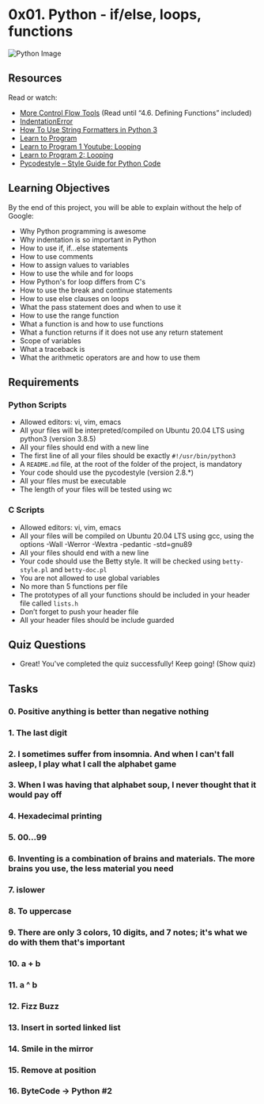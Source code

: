 # 0x01. Python - if/else, loops, functions

![Python Image](https://s3.amazonaws.com/intranet-projects-files/holbertonschool-higher-level_programming+/233/code.png)

## Resources

Read or watch:

- [More Control Flow Tools](https://docs.python.org/3/tutorial/controlflow.html) (Read until “4.6. Defining Functions” included)
- [IndentationError](https://www.geeksforgeeks.org/python-indentation-error/)
- [How To Use String Formatters in Python 3](https://www.digitalocean.com/community/tutorials/how-to-use-string-formatters-in-python-3/)
- [Learn to Program](https://www.learnpython.org/)
- [Learn to Program 1 Youtube: Looping](https://www.youtube.com/playlist?list=PLGLfVvz_LVvTn3cK5e6LjhgGiSeVlIRwt)
- [Learn to Program 2: Looping](https://www.programiz.com/python-programming/tutorial)
- [Pycodestyle – Style Guide for Python Code](https://pypi.org/project/pycodestyle/)

## Learning Objectives

By the end of this project, you will be able to explain without the help of Google:

- Why Python programming is awesome
- Why indentation is so important in Python
- How to use if, if...else statements
- How to use comments
- How to assign values to variables
- How to use the while and for loops
- How Python's for loop differs from C's
- How to use the break and continue statements
- How to use else clauses on loops
- What the pass statement does and when to use it
- How to use the range function
- What a function is and how to use functions
- What a function returns if it does not use any return statement
- Scope of variables
- What a traceback is
- What the arithmetic operators are and how to use them

## Requirements

### Python Scripts

- Allowed editors: vi, vim, emacs
- All your files will be interpreted/compiled on Ubuntu 20.04 LTS using python3 (version 3.8.5)
- All your files should end with a new line
- The first line of all your files should be exactly `#!/usr/bin/python3`
- A `README.md` file, at the root of the folder of the project, is mandatory
- Your code should use the pycodestyle (version 2.8.*)
- All your files must be executable
- The length of your files will be tested using wc

### C Scripts

- Allowed editors: vi, vim, emacs
- All your files will be compiled on Ubuntu 20.04 LTS using gcc, using the options -Wall -Werror -Wextra -pedantic -std=gnu89
- All your files should end with a new line
- Your code should use the Betty style. It will be checked using `betty-style.pl` and `betty-doc.pl`
- You are not allowed to use global variables
- No more than 5 functions per file
- The prototypes of all your functions should be included in your header file called `lists.h`
- Don’t forget to push your header file
- All your header files should be include guarded

## Quiz Questions

- Great! You've completed the quiz successfully! Keep going! (Show quiz)

## Tasks

### 0. Positive anything is better than negative nothing

### 1. The last digit

### 2. I sometimes suffer from insomnia. And when I can't fall asleep, I play what I call the alphabet game

### 3. When I was having that alphabet soup, I never thought that it would pay off

### 4. Hexadecimal printing

### 5. 00...99

### 6. Inventing is a combination of brains and materials. The more brains you use, the less material you need

### 7. islower

### 8. To uppercase

### 9. There are only 3 colors, 10 digits, and 7 notes; it's what we do with them that's important

### 10. a + b

### 11. a ^ b

### 12. Fizz Buzz

### 13. Insert in sorted linked list

### 14. Smile in the mirror

### 15. Remove at position

### 16. ByteCode -> Python #2
